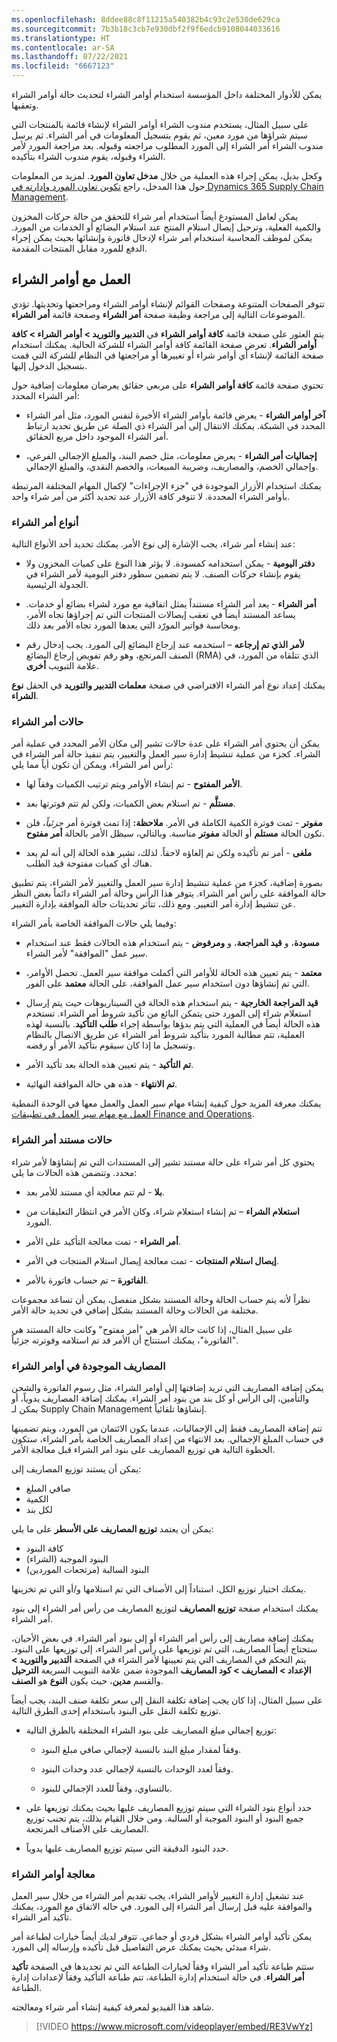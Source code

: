 ```yaml
---
ms.openlocfilehash: 8ddee88c8f11215a540382b4c93c2e530de629ca
ms.sourcegitcommit: 7b3b18c3cb7e930dbf2f9f6edcb9108044033616
ms.translationtype: HT
ms.contentlocale: ar-SA
ms.lasthandoff: 07/22/2021
ms.locfileid: "6667123"
---
```

يمكن للأدوار المختلفة داخل المؤسسة استخدام أوامر الشراء لتحديث حالة أوامر الشراء وتعقبها. 

على سبيل المثال، يستخدم مندوب الشراء أوامر الشراء لإنشاء قائمة بالمنتجات التي سيتم شراؤها من مورد معين، ثم يقوم بتسجيل المعلومات في أمر الشراء. ثم يرسل مندوب الشراء أمر الشراء إلى المورد المطلوب مراجعته وقبوله. بعد مراجعة المورد لأمر الشراء وقبوله، يقوم مندوب الشراء بتأكيده.

وكحل بديل، يمكن إجراء هذه العملية من خلال **مدخل تعاون المورد**.
لمزيد من المعلومات حول هذا المدخل، راجع [تكوين تعاون المورد وإدارته في Dynamics 365 Supply Chain Management](https://docs.microsoft.com/learn/modules/configure-manage-vendor-collaboration-in-dynamics-365-finance-ops/?azure-portal=true).

يمكن لعامل المستودع أيضاً استخدام أمر شراء للتحقق من حالة حركات المخزون والكمية الفعلية، وترحيل إيصال استلام المنتج عند استلام البضائع أو الخدمات من المورد. يمكن لموظف المحاسبة استخدام أمر شراء لإدخال فاتورة وإنشائها بحيث يمكن إجراء الدفع للمورد مقابل المنتجات المقدمة.

## <a name="working-with-purchase-orders"></a>العمل مع أوامر الشراء

تتوفر الصفحات المتنوعة وصفحات القوائم لإنشاء أوامر الشراء ومراجعتها وتحديثها. تؤدي الموضوعات التالية إلى مراجعة وظيفة صفحة **أمر الشراء** وصفحة قائمة **أمر الشراء**.

يتم العثور على صفحة قائمة **كافة أوامر الشراء** في **التدبير والتوريد > أوامر الشراء > كافة أوامر الشراء**. تعرض صفحة القائمة كافة أوامر الشراء للشركة الحالية. يمكنك استخدام صفحة القائمة لإنشاء أي أوامر شراء أو تغييرها أو مراجعتها في النظام للشركة التي قمت بتسجيل الدخول إليها.

تحتوي صفحة قائمة **كافة أوامر الشراء** على مربعي حقائق يعرضان معلومات إضافية حول أمر الشراء المحدد:



- **آخر أوامر الشراء** - يعرض قائمة بأوامر الشراء الأخيرة لنفس المورد، مثل أمر الشراء المحدد في الشبكة. يمكنك الانتقال إلى أمر الشراء ذي الصلة عن طريق تحديد ارتباط أمر الشراء الموجود داخل مربع الحقائق.



- **إجماليات أمر الشراء** - يعرض معلومات، مثل خصم البند، والمبلغ الإجمالي الفرعي، وإجمالي الخصم، والمصاريف، وضريبة المبيعات، والخصم النقدي، والمبلغ الإجمالي.

يمكنك استخدام الأزرار الموجودة في "جزء الإجراءات" لإكمال المهام المختلفة المرتبطة بأوامر الشراء المحددة. لا تتوفر كافة الأزرار عند تحديد أكثر من أمر شراء واحد.

### <a name="purchase-order-types"></a>أنواع أمر الشراء

عند إنشاء أمر شراء، يجب الإشارة إلى نوع الأمر. يمكنك تحديد أحد الأنواع التالية:

-   **دفتر اليومية** - يمكن استخدامه كمسودة. لا يؤثر هذا النوع على كميات المخزون ولا يقوم بإنشاء حركات الصنف. لا يتم تضمين سطور دفتر اليومية لأمر الشراء في الجدولة الرئيسية.

-   **أمر الشراء** - يعد أمر الشراء مستنداً يمثل اتفاقية مع مورد لشراء بضائع أو خدمات. يساعد المستند أيضاً في تعقب إيصالات المنتجات التي تم إجراؤها تجاه الأمر، ومحاسبة فواتير المورّد التي يعدها المورد تجاه الأمر بعد ذلك.

-   **لأمر الذي تم إرجاعه** – استخدمه عند إرجاع البضائع إلى المورد. يجب إدخال رقم الصنف المرتجع، وهو رقم تفويض إرجاع البضائع (RMA) الذي تتلقاه من المورد، في علامة التبويب **أخرى**.

يمكنك إعداد نوع أمر الشراء الافتراضي في صفحة **معلمات التدبير والتوريد** في الحقل **نوع الشراء**.

### <a name="purchase-order-statuses"></a>حالات أمر الشراء

يمكن أن يحتوي أمر الشراء على عدة حالات تشير إلى مكان الأمر المحدد في عملية أمر الشراء. كجزء من عملية تنشيط إدارة سير العمل والتغيير، يتم تنفيذ حالة أمر الشراء في رأس أمر الشراء، ويمكن أن تكون أياً مما يلي:

-   **الأمر المفتوح** - تم إنشاء الأوامر ويتم ترتيب الكميات وفقاً لها.

-   **مستلَّم** - تم استلام بعض الكميات، ولكن لم تتم فوترتها بعد.

-   **مفوتر** - تمت فوترة الكمية الكاملة في الأمر. **ملاحظة:** إذا تمت فوترة أمر *جزئياً*، فلن تكون الحالة **مستلم** أو الحالة **مفوتر** مناسبة. وبالتالي، سيظل الأمر بالحالة **أمر مفتوح**.

-   **ملغى** - أمر تم تأكيده ولكن تم إلغاؤه لاحقاً. لذلك، تشير هذه الحالة إلى أنه لم يعد هناك أي كميات مفتوحة قيد الطلب.

بصورة إضافية، كجزء من عملية تنشيط إدارة سير العمل والتغيير لأمر الشراء، يتم تطبيق حالة الموافقة على رأس أمر الشراء. يتوفر هذا الرأس وحالة أمر الشراء دائماً بغض النظر عن تنشيط إدارة أمر التغيير. ومع ذلك، تتأثر تحديثات حالة الموافقة بإدارة التغيير.

وفيما يلي حالات الموافقة الخاصة بأمر الشراء:

-   **مسودة**، و **قيد المراجعة**، و **ومرفوض** - يتم استخدام هذه الحالات فقط عند استخدام سير عمل "الموافقة" لأمر الشراء.

-   **معتمد** - يتم تعيين هذه الحالة للأوامر التي أكملت موافقة سير العمل. تحصل الأوامر، التي تم إنشاؤها دون استخدام سير عمل الموافقة، على الحالة **معتمد** على الفور.

-   **قيد المراجعة الخارجية** - يتم استخدام هذه الحالة في السيناريوهات حيث يتم إرسال استعلام شراء إلى المورد حتى يتمكن البائع من تأكيد شروط أمر الشراء. تستخدم هذه الحالة أيضاً في العملية التي يتم بدؤها بواسطة إجراء **طلب التأكيد**. بالنسبة لهذه العملية، تتم مطالبة المورد بتأكيد شروط أمر الشراء عن طريق الاتصال بالنظام وتسجيل ما إذا كان سيقوم بتأكيد الأمر أو رفضه.

-   **تم التأكيد** - يتم تعيين هذه الحالة بعد تأكيد الأمر. 

-   **تم الانتهاء** - هذه هي حالة الموافقة النهائية.

يمكنك معرفة المزيد حول كيفية إنشاء مهام سير العمل والعمل معها في الوحدة النمطية [العمل مع مهام سير العمل في تطبيقات Finance and Operations](https://docs.microsoft.com/learn/modules/create-use-workflows-finance-operations/?azure-portal=true).

### <a name="purchase-order-document-statuses"></a>حالات مستند أمر الشراء

يحتوي كل أمر شراء على حالة مستند تشير إلى المستندات التي تم إنشاؤها لأمر شراء محدد. وتتضمن هذه الحالات ما يلي:

-   **بلا** - لم تتم معالجة أي مستند للأمر بعد.

-   **استعلام الشراء** – تم إنشاء استعلام شراء، وكان الأمر في انتظار التعليقات من المورد.

-   **أمر الشراء** - تمت معالجة التأكيد على الأمر.

-   **إيصال استلام المنتجات** - تمت معالجة إيصال استلام المنتجات في الأمر.

-   **الفاتورة** – تم حساب فاتورة بالأمر.

نظراً لأنه يتم حساب الحالة وحالة المستند بشكل منفصل، يمكن أن تساعد مجموعات مختلفة من الحالات وحالة المستند بشكل إضافي في تحديد حالة الأمر. 

على سبيل المثال، إذا كانت حالة الأمر هي "أمر مفتوح" وكانت حالة المستند هي "الفاتورة"، يمكنك استنتاج أن الأمر قد تم استلامه وفوترته جزئياً.

### <a name="charges-on-purchase-orders"></a>المصاريف الموجودة في أوامر الشراء

يمكن إضافة المصاريف التي تريد إضافتها إلى أوامر الشراء، مثل رسوم الفاتورة والشحن والتأمين، إلى الرأس أو كل بند من بنود أمر الشراء. يمكنك إضافة المصاريف يدوياً، أو يمكن لـ Supply Chain Management إنشاؤها تلقائياً.

تتم إضافة المصاريف فقط إلى الإجماليات، عندما يكون الائتمان من المورد، ويتم تضمينها في حساب المبلغ الإجمالي. بعد الانتهاء من إعداد المصاريف الخاصة بأمر الشراء، ستكون الخطوة التالية هي توزيع المصاريف على بنود أمر الشراء قبل معالجة الأمر.

يمكن أن يستند توزيع المصاريف إلى:

-   صافي المبلغ
-   الكمية
-   لكل بند

يمكن أن يعتمد **توزيع المصاريف على الأسطر** على ما يلي:

-   كافة البنود
-   البنود الموجبة (الشراء)
-   البنود السالبة (مرتجعات الموردين)

يمكنك اختيار توزيع الكل، استناداً إلى الأصناف التي تم استلامها و/أو التي تم تخزينها.

يمكنك استخدام صفحة **توزيع المصاريف** لتوزيع المصاريف من رأس أمر الشراء إلى بنود أمر الشراء.

يمكنك إضافة مصاريف إلى رأس أمر الشراء أو إلى بنود أمر الشراء. في بعض الأحيان، ستحتاج أيضاً المصاريف، التي تم توزيعها على رأس أمر الشراء، إلى توزيعها على البنود. يتم التحكم في المصاريف التي يتم تعيينها لأمر الشراء في الصفحة **التدبير والتوريد > الإعداد > المصاريف > كود المصاريف** الموجودة ضمن علامة التبويب السريعة **الترحيل** والقسم **مدين**، حيث يكون **النوع** هو **الصنف**.

على سبيل المثال، إذا كان يجب إضافة تكلفة النقل إلى سعر تكلفة صنف البند، يجب أيضاً توزيع تكلفة النقل على البنود باستخدام إحدى الطرق التالية.

-   توزيع إجمالي مبلغ المصاريف على بنود الشراء المختلفة بالطرق التالية:

    -   وفقاً لمقدار مبلغ البند بالنسبة لإجمالي صافي مبلغ البنود.

    -   وفقاً لعدد الوحدات بالنسبة لإجمالي عدد وحدات البنود.

    -   بالتساوي، وفقاً للعدد الإجمالي للبنود.

-   حدد أنواع بنود الشراء التي سيتم توزيع المصاريف عليها بحيث يمكنك توزيعها على جميع البنود أو البنود الموجبة أو السالبة. ومن خلال القيام بذلك، يتم تجنب توزيع المصاريف على الأصناف المرتجعة.

-   حدد البنود الدقيقة التي سيتم توزيع المصاريف عليها يدوياً.

### <a name="process-purchase-orders"></a>معالجة أوامر الشراء

عند تشغيل إدارة التغيير لأوامر الشراء، يجب تقديم أمر الشراء من خلال سير العمل والموافقة عليه قبل إرسال أمر الشراء إلى المورد. في حاله الاتفاق مع المورد، يمكنك تأكيد أمر الشراء.

يمكن تأكيد أوامر الشراء بشكل فردي أو جماعي. تتوفر لديك أيضاً خيارات لطباعة أمر شراء مبدئي بحيث يمكنك عرض التفاصيل قبل تأكيده وإرساله إلى المورد.

ستتم طباعة تأكيد أمر الشراء وفقاً لخيارات الطباعة التي تم تحديدها في الصفحة **تأكيد أمر الشراء**. في حالة استخدام إدارة الطباعة، تتم طباعة التأكيد وفقاً لإعدادات إدارة الطباعة.

شاهد هذا الفيديو لمعرفة كيفية إنشاء أمر شراء ومعالجته.

> [!VIDEO https://www.microsoft.com/videoplayer/embed/RE3VwYz]
